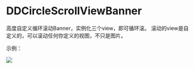 # DDCircleScrollViewBanner
高度自定义循环滚动Banner，实例化三个view，即可循环滚。
滚动的view是自定义的，可以滚动任何你定义的视图，不只是图片。


示例：



![](./demo.gif)

